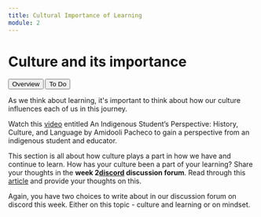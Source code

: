 ```yaml
---
title: Cultural Importance of Learning
module: 2
---
```


# Culture and its importance

<div class="tab">
  <button class="tablinks active" onclick="openTab(event, 'Overview')">Overview</button>
  <button class="tablinks" onclick="openTab(event, 'ToDo')">To Do</button>
</div>

<!-- Tab content -->
<div id="Overview" class="tabcontent" style="display:block">

As we think about learning, it's important to think about how our culture influences each of us in this journey.

Watch this <a href="//youtu.be/uXY_SxO7d0M" data-lity>video</a> entitled An Indigenous Student’s Perspective: History, Culture, and Language by Amidooli Pacheco to gain a perspective from an indigenous student and educator.

</div>

<div id="ToDo" class="tabcontent">

<p>This section is all about how culture plays a part in how we have and continue to learn.  How has your culture been a part of your learning?  Share your thoughts in the <strong>week 2<a href="https://discord.com/channels/1193953766668501058/1193953767226359911">discord</a> discussion forum</strong>.  Read through this <a href="../imgs/culture-impacts-learning-and-not-just-for-students.pdf" target="_blank">article</a> and provide your thoughts on this.</p>
<p>Again, you have two choices to write about in our discussion forum on discord this week. Either on this topic - culture and learning or on mindset. </p>

</div>

